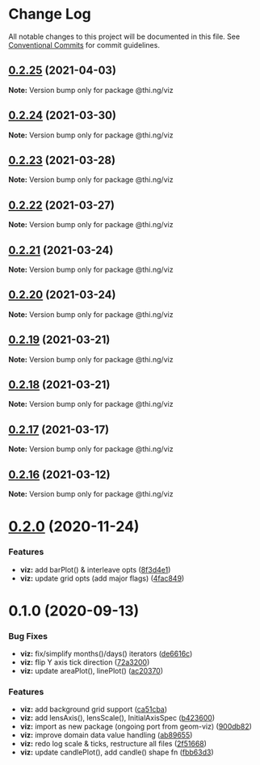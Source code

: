 # Change Log

All notable changes to this project will be documented in this file.
See [Conventional Commits](https://conventionalcommits.org) for commit guidelines.

## [0.2.25](https://github.com/thi-ng/umbrella/compare/@thi.ng/viz@0.2.24...@thi.ng/viz@0.2.25) (2021-04-03)

**Note:** Version bump only for package @thi.ng/viz





## [0.2.24](https://github.com/thi-ng/umbrella/compare/@thi.ng/viz@0.2.23...@thi.ng/viz@0.2.24) (2021-03-30)

**Note:** Version bump only for package @thi.ng/viz





## [0.2.23](https://github.com/thi-ng/umbrella/compare/@thi.ng/viz@0.2.22...@thi.ng/viz@0.2.23) (2021-03-28)

**Note:** Version bump only for package @thi.ng/viz





## [0.2.22](https://github.com/thi-ng/umbrella/compare/@thi.ng/viz@0.2.21...@thi.ng/viz@0.2.22) (2021-03-27)

**Note:** Version bump only for package @thi.ng/viz





## [0.2.21](https://github.com/thi-ng/umbrella/compare/@thi.ng/viz@0.2.20...@thi.ng/viz@0.2.21) (2021-03-24)

**Note:** Version bump only for package @thi.ng/viz





## [0.2.20](https://github.com/thi-ng/umbrella/compare/@thi.ng/viz@0.2.19...@thi.ng/viz@0.2.20) (2021-03-24)

**Note:** Version bump only for package @thi.ng/viz





## [0.2.19](https://github.com/thi-ng/umbrella/compare/@thi.ng/viz@0.2.18...@thi.ng/viz@0.2.19) (2021-03-21)

**Note:** Version bump only for package @thi.ng/viz





## [0.2.18](https://github.com/thi-ng/umbrella/compare/@thi.ng/viz@0.2.17...@thi.ng/viz@0.2.18) (2021-03-21)

**Note:** Version bump only for package @thi.ng/viz





## [0.2.17](https://github.com/thi-ng/umbrella/compare/@thi.ng/viz@0.2.16...@thi.ng/viz@0.2.17) (2021-03-17)

**Note:** Version bump only for package @thi.ng/viz





## [0.2.16](https://github.com/thi-ng/umbrella/compare/@thi.ng/viz@0.2.15...@thi.ng/viz@0.2.16) (2021-03-12)

**Note:** Version bump only for package @thi.ng/viz





# [0.2.0](https://github.com/thi-ng/umbrella/compare/@thi.ng/viz@0.1.2...@thi.ng/viz@0.2.0) (2020-11-24)


### Features

* **viz:** add barPlot() & interleave opts ([8f3d4e1](https://github.com/thi-ng/umbrella/commit/8f3d4e13f2b81f70ef027780d02e39e4886d3e29))
* **viz:** update grid opts (add major flags) ([4fac849](https://github.com/thi-ng/umbrella/commit/4fac84998786c7c884de170775d1797d3218aa19))





# 0.1.0 (2020-09-13)


### Bug Fixes

* **viz:** fix/simplify months()/days() iterators ([de6616c](https://github.com/thi-ng/umbrella/commit/de6616c34bbaffbb6df8a01920db6cc7f63836ee))
* **viz:** flip Y axis tick direction ([72a3200](https://github.com/thi-ng/umbrella/commit/72a3200c685b039fa8ebfec24ad4ccb02e9d4595))
* **viz:** update areaPlot(), linePlot() ([ac20370](https://github.com/thi-ng/umbrella/commit/ac2037061a63b57cfa0143f2a14cc0f2d74a95bd))


### Features

* **viz:** add background grid support ([ca51cba](https://github.com/thi-ng/umbrella/commit/ca51cba3d7d1d753f7f1b9c593f770d080ddbf41))
* **viz:** add lensAxis(), lensScale(), InitialAxisSpec ([b423600](https://github.com/thi-ng/umbrella/commit/b423600bbf208e8630ecb2205eec45895e6b8ea8))
* **viz:** import as new package (ongoing port from geom-viz) ([900db82](https://github.com/thi-ng/umbrella/commit/900db82fec61e1e478d7ab08015d2d872f4566c5))
* **viz:** improve domain data value handling ([ab89655](https://github.com/thi-ng/umbrella/commit/ab89655fcf1626f15ccde09e18dd986cf07c1a48))
* **viz:** redo log scale & ticks, restructure all files ([2f51668](https://github.com/thi-ng/umbrella/commit/2f5166800c880ee4792773048d989eeea26a8583))
* **viz:** update candlePlot(), add candle() shape fn ([fbb63d3](https://github.com/thi-ng/umbrella/commit/fbb63d34ce67007bd0f0f0ffeffe063e191bcb93))
